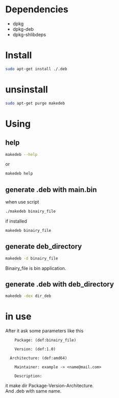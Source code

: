# Dependencies
- dpkg
- dpkg-deb
- dpkg-shlibdeps
# Install
```sh
sudo apt-get install ./.deb
```
# unsinstall
```sh
sudo apt-get purge makedeb
```
# Using
## help
```bash
makedeb --help
```
or
```bash
makedeb help
```
## generate .deb with main.bin
when use script
```bash
./makedeb binairy_file
```
if installed
```bash
makedeb binairy_file
```

## generate deb_directory
```bash
makedeb -d binairy_file
```
Binairy_file is bin application.<br>
## generate .deb with deb_directory
```bash
makedeb -dex dir_deb
```

# in use
After it ask some parameters like this
```
	Package: (def:binairy_file)

	Version: (def:1.0)

  Architecture: (def:amd64)

	Maintainer: example -> <name@mail.com>

	Description:
```
it make dir Package-Version-Architecture.<br>
And .deb with same name.

